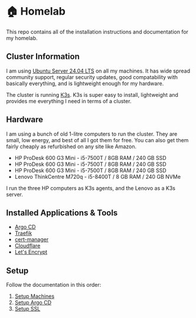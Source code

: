 # 🏠 Homelab

This repo contains all of the installation instructions and documentation for my homelab.

## Cluster Information

I am using [Ubuntu Server 24.04 LTS](https://ubuntu.com/download/server) on all my machines. It has wide spread community support, regular security updates, good compatability with basically everything, and is lightweight enough for my hardware.

The cluster is running [K3s](https://k3s.io/). K3s is super easy to install, lightweight and provides me everything I need in terms of a cluster.

## Hardware

I am using a bunch of old 1-litre computers to run the cluster. They are small, low energy, and best of all I got them for free. You can also get them fairly cheaply as refurbished on any site like Amazon.

- HP ProDesk 600 G3 Mini - i5-7500T / 8GB RAM / 240 GB SSD
- HP ProDesk 600 G3 Mini - i5-7500T / 8GB RAM / 240 GB SSD
- HP ProDesk 600 G3 Mini - i5-7500T / 8GB RAM / 240 GB SSD
- Lenovo ThinkCentre M720q - i5-8400T / 8 GB RAM / 240 GB NVMe

I run the three HP computers as K3s agents, and the Lenovo as a K3s server.

## Installed Applications & Tools

- [Argo CD](https://argoproj.github.io/cd/)
- [Traefik](https://traefik.io/solutions/kubernetes-ingress)
- [cert-manager](https://cert-manager.io/)
- [Cloudflare](https://www.cloudflare.com/)
- [Let's Encrypt](https://letsencrypt.org/)

## Setup

Follow the documentation in this order:

1. [Setup Machines](docs/setup.md)
2. [Setup Argo CD](docs/argocd.md)
3. [Setup SSL](docs/ssl.md)